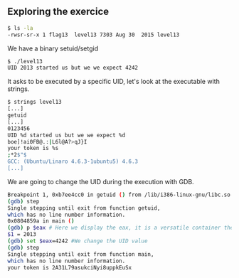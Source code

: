 ## Exploring the exercice

```bash 
$ ls -la
-rwsr-sr-x 1 flag13  level13 7303 Aug 30  2015 level13
```

We have a binary setuid/setgid

```bash 
$ ./level13 
UID 2013 started us but we we expect 4242
```

It asks to be executed by a specific UID, let's look at the executable with strings. 


```bash 
$ strings level13 
[...]
getuid
[...]
0123456
UID %d started us but we we expect %d
boe]!ai0FB@.:|L6l@A?>qJ}I
your token is %s
;*2$"$
GCC: (Ubuntu/Linaro 4.6.3-1ubuntu5) 4.6.3
[...]
```

We are going to change the UID during the execution with GDB. 

```bash
Breakpoint 1, 0xb7ee4cc0 in getuid () from /lib/i386-linux-gnu/libc.so.6
(gdb) step 
Single stepping until exit from function getuid,
which has no line number information.
0x0804859a in main ()
(gdb) p $eax # Here we display the eax, it is a versatile container the CPU uses for calculations and temporary storage 
$1 = 2013
(gdb) set $eax=4242 #We change the UID value
(gdb) step
Single stepping until exit from function main,
which has no line number information.
your token is 2A31L79asukciNyi8uppkEuSx
```
